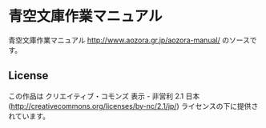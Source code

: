 # 青空文庫作業マニュアル

青空文庫作業マニュアル http://www.aozora.gr.jp/aozora-manual/ のソースです。

## License

この作品は クリエイティブ・コモンズ 表示 - 非営利 2.1 日本 (http://creativecommons.org/licenses/by-nc/2.1/jp/) ライセンスの下に提供されています。
